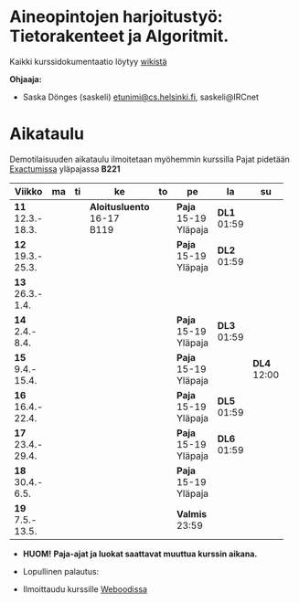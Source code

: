 # Aineopintojen harjoitustyö: Tietorakenteet ja Algoritmit.
Kaikki kurssidokumentaatio löytyy [wikistä](https://github.com/TiraLabra/2018-kevat-p4/wiki)

**Ohjaaja:**
* Saska Dönges (saskeli) etunimi@cs.helsinki.fi, saskeli@IRCnet

# Aikataulu

Demotilaisuuden aikataulu ilmoitetaan myöhemmin kurssilla
Pajat pidetään [Exactumissa](http://www.helsinki.fi/teknos/opetustilat/kumpula/gh2b/default.htm) yläpajassa **B221**

| Viikko | ma | ti | ke | to | pe | la | su |
| --- | --- | --- | --- | --- | --- | --- | --- |
| **11**<br>12.3.-<br>18.3. |  |  | **Aloitusluento**<br>16-17<br>B119 |  | **Paja**<br>15-19<br>Yläpaja | **DL1**<br>01:59<br> |  |
| **12**<br>19.3.-<br>25.3. |  |  |  |  | **Paja**<br>15-19<br>Yläpaja | **DL2**<br>01:59<br> |  |
| **13**<br>26.3.-<br>1.4. |  |  |  |  |  |  |  |
| **14**<br>2.4.-<br>8.4. |  |  |  |  | **Paja**<br>15-19<br>Yläpaja | **DL3**<br>01:59<br> |  |
| **15**<br>9.4.-<br>15.4. |  |  |  |  | **Paja**<br>15-19<br>Yläpaja |  | **DL4**<br>12:00<br> |
| **16**<br>16.4.-<br>22.4. |  |  |  |  | **Paja**<br>15-19<br>Yläpaja | **DL5**<br>01:59<br> |  |
| **17**<br>23.4.-<br>29.4. |  |  |  |  | **Paja**<br>15-19<br>Yläpaja | **DL6**<br>01:59<br> |  |
| **18**<br>30.4.-<br>6.5. |  |  |  |  | **Paja**<br>15-19<br>Yläpaja |  |  |
| **19**<br>7.5.-<br>13.5. |  |  |  |  | **Valmis**<br>23:59 |  |  |

* **HUOM!** **Paja-ajat ja luokat saattavat muuttua kurssin aikana.**

* Lopullinen palautus: 

* Ilmoittaudu kurssille [Weboodissa](https://weboodi.helsinki.fi/hy/opettaptied.jsp?OpetTap=122509145&html=1)
